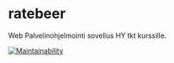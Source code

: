 # ratebeer
Web Palvelinohjelmointi sovellus HY tkt kurssille.

[![Maintainability](https://api.codeclimate.com/v1/badges/10ea80b83a7592e3eb1f/maintainability)](https://codeclimate.com/github/Ballom123/ratebeer/maintainability)